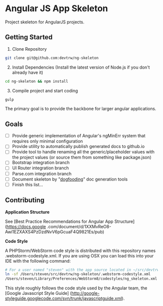 Angular JS App Skeleton
=======================

Project skeleton for AngularJS projects.


Getting Started
---------------

1. Clone Repository

````bash
git clone git@github.com:devtrw/ng-skeleton

````

2. Install Dependencies (Install the latest version of Node.js if you don't already have it)

````bash
cd ng-skeleton && npm install
````

3. Compile project and start coding

````bash
gulp
````

The primary goal is to provide the backbone for larger angular applications.

Goals
-----

 - [ ] Provide generic implementation of Angular's ngMinErr system that requires only minimal configuration
 - [ ] Provide utility to automatically publish generated docs to github.io
 - [ ] Provide tool to handle renaming all the generic/placeholder values with the project values (or source them
       from something like package.json)
 - [ ] Bootstrap integration branch
 - [ ] UI Router integration branch
 - [ ] Parse.com integration branch
 - [ ] Document skeleton by "[dogfooding](https://en.wikipedia.org/wiki/Eating_your_own_dog_food)" doc generation tools
 - [ ] Finish this list...

Contributing
------------

**Application Structure**

See [Best Practice Recommendations for Angular App Structure](https://docs.google
.com/document/d/1XXMvReO8-Awi1EZXAXS4PzDzdNvV6pGcuaF4Q9821Es/pub)

**Code Style**

A PHPStorm/WebStorm code style is distributed with this repository names .webstorm-codestyle.xml. If you are using
OSX you can load this into your IDE with the following command:

```bash
# For a user named "steven" with the app source located in ~/src/devtrw/ng-skeleton
ln -sf /Users/steven/src/devtrw/ng-skeleton/.webstorm-codestyle.xml
/Users/steven/Library/Preferences/WebStorm8/codestyles/ng_skeleton.xml
```

This style roughly follows the code style used by the Angular team, the [Google Javascript Style Guide]
(http://google-styleguide.googlecode.com/svn/trunk/javascriptguide.xml).
